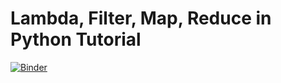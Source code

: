 # Lambda, Filter, Map, Reduce in Python Tutorial

[![Binder](https://mybinder.org/badge_logo.svg)](https://mybinder.org/v2/gh/adamnietopfizer/lambda_filter_map_reduce_tutorial/master?filepath=lambda_filter_map_reduce_tutorial.ipynb)
